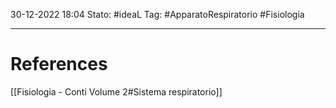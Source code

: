 30-12-2022 18:04
Stato: #ideaL 
Tag: #ApparatoRespiratorio #Fisiologia 

	

---
# References 
[[Fisiologia  - Conti Volume 2#Sistema respiratorio]]
